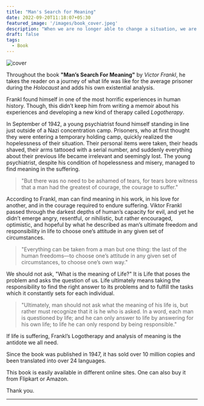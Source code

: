 ```yaml
---
title: "Man's Search for Meaning"
date: 2022-09-20T11:18:07+05:30
featured_image: '/images/book_cover.jpeg'
description: "When we are no longer able to change a situation, we are challenged to change ourselves."
draft: false
tags: 
  - Book
---
```


![cover](/images/book/Man-Search-For-Meaning.webp)

Throughout the book **"Man’s Search For Meaning"** by *Victor Frankl*, he takes the reader on a journey of what life was like for the average prisoner during the *Holocaust* and adds his own existential analysis.

Frankl found himself in one of the most horrific experiences in human history. Though, this didn’t keep him from writing a memoir about his experiences and developing a new kind of therapy called *Logotherapy*.


In September of 1942, a young psychiatrist found himself standing in line just outside of a Nazi concentration camp. Prisoners, who at first thought they were entering a temporary holding camp, quickly realized the hopelessness of their situation. Their personal items were taken, their heads shaved, their arms tattooed with a serial number, and suddenly everything about their previous life became irrelevant and seemingly lost. The young psychiatrist, despite his condition of hopelessness and misery, managed to find meaning in the suffering. 

> "But there was no need to be ashamed of tears, for tears bore witness that a man had the greatest of courage, the courage to suffer."


According to Frankl, man can find meaning in his work, in his love for another, and in the courage required to endure suffering. Viktor Frankl passed through the darkest depths of human’s capacity for evil, and yet he didn’t emerge angry, resentful, or nihilistic, but rather encouraged, optimistic, and hopeful by what he described as man’s ultimate freedom and responsibility in life to choose one’s attitude in any given set of circumstances.

> "Everything can be taken from a man but one thing: the last of the human freedoms—to choose one’s attitude in any given set of circumstances, to choose one’s own way."


We should not ask, "What is the meaning of Life?" It is Life that poses the problem and asks the question of us. Life ultimately means taking the responsibility to find the right answer to its problems and to fulfill the tasks which it constantly sets for each individual.

> "Ultimately, man should not ask what the meaning of his life is, but rather must recognize that it is he who is asked. In a word, each man is questioned by life; and he can only answer to life by answering for his own life; to life he can only respond by being responsible."


If life is suffering, Frankl’s Logotherapy and analysis of meaning is the antidote we all need.

Since the book was published in 1947, it has sold over 10 million copies and been translated into over 24 languages.

This book is easily available in different online sites. One can also buy it from Flipkart or Amazon.

Thank you. 

***
